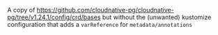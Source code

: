 A copy of https://github.com/cloudnative-pg/cloudnative-pg/tree/v1.24.1/config/crd/bases but without the (unwanted) kustomize configuration that adds a `varReference` for `metadata/annotations`
